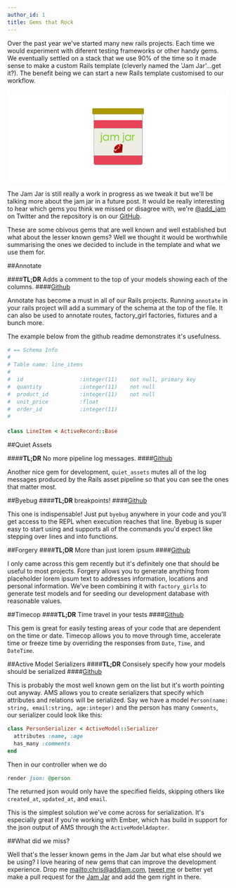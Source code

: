 ```yaml
---
author_id: 1
title: Gems that Rock
---
```


Over the past year we've started many new rails projects. Each time we would experiment with diferent testing frameworks or other handy gems. We eventually settled on a stack that we use 90% of the time so it made sense to make a custom Rails template (cleverly named the 'Jam Jar'...get it?). The benefit being we can start a new Rails template customised to our workflow.

![Jam Jar](/images/blog/jam-jar1.png "Jam Jar Logo")

The Jam Jar is still really a work in progress as we tweak it but we'll be talking more about the jam jar in a future post. It would be really interesting to hear which gems you think we missed or disagree with, we're [@add_jam](https://twitter.com/add_jam) on Twitter and the repository is on our [GitHub](https://github.com/AddJam/jamjar).

These are some obivous gems that are well known and well established but what about the lesser known gems? Well we thought it would be worthwhile summarising the ones we decided to include in the template and what we use them for.

##Annotate

####**TL;DR** Adds a comment to the top of your models showing each of the columns.
####[Github](https://github.com/ctran/annotate_models)

Annotate has become a must in all of our Rails projects. Running `annotate` in your rails project will add a summary of the schema at the top of the file. It can also be used to annotate routes, factory_girl factories, fixtures and a bunch more.

The example below from the github readme demonstrates it's usefulness.

``` ruby
# == Schema Info
#
# Table name: line_items
#
#  id                  :integer(11)    not null, primary key
#  quantity            :integer(11)    not null
#  product_id          :integer(11)    not null
#  unit_price          :float
#  order_id            :integer(11)
#

class LineItem < ActiveRecord::Base
```

##Quiet Assets

####**TL;DR** No more pipeline log messages.
####[Github](https://github.com/evrone/quiet_assets)

Another nice gem for development, `quiet_assets` mutes all of the log messages produced by the Rails asset pipeline so that you can see the ones that matter most.

##Byebug
####**TL;DR** breakpoints!
####[Github](https://github.com/deivid-rodriguez/byebug)

This one is indispensable! Just put `byebug` anywhere in your code and you'll get access to the REPL when execution reaches that line. Byebug is super easy to start using and supports all of the commands you'd expect like stepping over lines and into functions.

##Forgery
####**TL;DR** More than just lorem ipsum
####[Github](https://github.com/sevenwire/forgery)

I only came across this gem recently but it's definitely one that should be useful to most projects. Forgery allows you to generate anything from placeholder lorem ipsum text to addresses information, locations and personal information. We've been combining it with `factory_girls` to generate test models and for seeding our development database with reasonable values.

##Timecop
####**TL;DR** Time travel in your tests
####[Github](https://github.com/travisjeffery/timecop)

This gem is great for easily testing areas of your code that are dependent on the time or date. Timecop allows you to move through time, accelerate time or freeze time by overriding the responses from `Date`, `Time`, and `DateTime`.

##Active Model Serializers
####**TL;DR** Consisely specify how your models should be serialized
####[Github](https://github.com/rails-api/active_model_serializers)

This is probably the most well known gem on the list but it's worth pointing out anyway. AMS allows you to create serializers that specify which attributes and relations will be serialized. Say we have a model `Person(name: string, email:string, age:integer)` and the person has many `Comments`, our serializer could look like this:

``` ruby
class PersonSerializer < ActiveModel::Serializer
  attributes :name, :age
  has_many :comments
end
```

Then in our controller when we do

``` ruby
render json: @person
```

The returned json would only have the specified fields, skipping others like `created_at`, `updated_at`, and `email`.

This is the simplest solution we've come across for serialization. It's especially great if you're working with Ember, which has build in support for the json output of AMS through the `ActiveModelAdapter`.

##What did we miss?

Well that's the lesser known gems in the Jam Jar but what else should we be using? I love hearing of new gems that can improve the development experience. Drop me <mailto:chris@addjam.com><an email>, [tweet me](http://twitter.com/chrisasaur) or better yet make a pull request for the [Jam Jar](https://github.com/AddJam/jamjar) and add the gem right in there.
